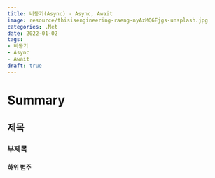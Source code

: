 ```yaml
---
title: 비동기(Async) - Async, Await
image: resource/thisisengineering-raeng-nyAzMQ6Ejgs-unsplash.jpg
categories: .Net
date: 2022-01-02
tags:
- 비동기
- Async
- Await
draft: true
---
```


# Summary

## 제목

### 부제목

#### 하위 범주
